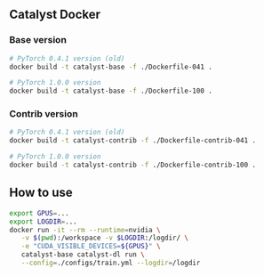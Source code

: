 ## Catalyst Docker


### Base version

```bash
# PyTorch 0.4.1 version (old)
docker build -t catalyst-base -f ./Dockerfile-041 .

# PyTorch 1.0.0 version
docker build -t catalyst-base -f ./Dockerfile-100 .

```

### Contrib version

```bash
# PyTorch 0.4.1 version (old)
docker build -t catalyst-contrib -f ./Dockerfile-contrib-041 .

# PyTorch 1.0.0 version
docker build -t catalyst-contrib -f ./Dockerfile-contrib-100 .
```

## How to use

```bash
export GPUS=...
export LOGDIR=...
docker run -it --rm --runtime=nvidia \
   -v $(pwd):/workspace -v $LOGDIR:/logdir/ \
   -e "CUDA_VISIBLE_DEVICES=${GPUS}" \
   catalyst-base catalyst-dl run \
   --config=./configs/train.yml --logdir=/logdir
```
